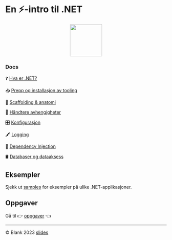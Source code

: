 <h1>En ⚡️-intro til .NET</h1>
<p align="center">
<img src=https://upload.wikimedia.org/wikipedia/commons/e/ee/.NET_Core_Logo.svg width=100/>
</p>

### Docs

❓ [Hva er .NET?](./docs/DOTNET.md)

📥 [Prepp og installasjon av tooling](./docs/PREPP.md)

🩻 [Scaffolding & anatomi](./docs/anatomi/README.md)

🍝 [Håndtere avhengigheter](./docs/AVHENGIGHETER.md)

🎛️ [Konfigurasjon](./docs/KONFIGURASJON.md)

🖋️ [Logging](./docs/LOGGING.md)

🐸 [Dependency Injection](./docs/DI.md)

🛢️ [Databaser og dataaksess](./docs/DATA.md)

## Eksempler

Sjekk ut [samples](./samples/) for eksempler på ulike .NET-applikasjoner.

## Oppgaver

Gå til 👉 [oppgaver](./oppgaver/README.md) 👈


---
©️ Blank 2023
[slides](./slides/)
